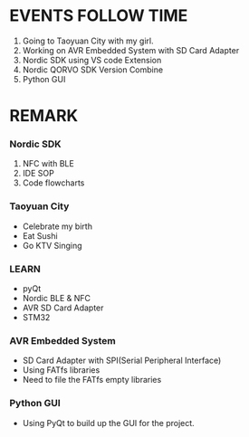 # EVENTS FOLLOW TIME
1. Going to Taoyuan City with my girl.
2. Working on AVR Embedded System with SD Card Adapter
3. Nordic SDK using VS code Extension
4. Nordic QORVO SDK Version Combine
7. Python GUI

# REMARK
### Nordic SDK
1. NFC with BLE
2. IDE SOP
3. Code flowcharts

### Taoyuan City
- Celebrate my birth
- Eat Sushi
- Go KTV Singing

### LEARN
- pyQt
- Nordic BLE & NFC
- AVR SD Card Adapter
- STM32

### AVR Embedded System
- SD Card Adapter with SPI(Serial Peripheral Interface)
- Using FATfs libraries
- Need to file the FATfs empty libraries

### Python GUI
- Using PyQt to build up the GUI for the project.